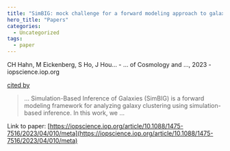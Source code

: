 ```yaml
---
title: "SimBIG: mock challenge for a forward modeling approach to galaxy clustering"
hero_title: "Papers"
categories:
  - Uncategorized
tags:
  - paper
---
```

CH Hahn, M Eickenberg, S Ho, J Hou… - … of Cosmology and …, 2023 - iopscience.iop.org

[cited by](https://scholar.google.com/scholar?cites=1204951877132903978&as_sdt=2005&sciodt=0,5&hl=en&num=20)

>… Simulation-Based Inference of Galaxies (SimBIG) is a forward modeling framework for analyzing galaxy clustering using simulation-based inference. In this work, we …

Link to paper: [https://iopscience.iop.org/article/10.1088/1475-7516/2023/04/010/meta](https://iopscience.iop.org/article/10.1088/1475-7516/2023/04/010/meta)
